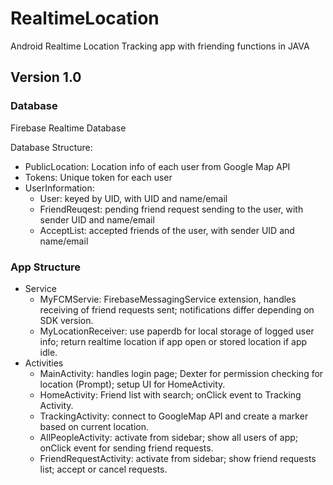 # RealtimeLocation
Android Realtime Location Tracking app with friending functions in JAVA

## Version 1.0
### Database  
Firebase Realtime Database  

Database Structure:  
- PublicLocation: Location info of each user from Google Map API  
- Tokens: Unique token for each user  
- UserInformation:  
    * User: keyed by UID, with UID and name/email  
    * FriendReuqest: pending friend request sending to the user, with sender UID and name/email  
    * AcceptList: accepted friends of the user, with sender UID and name/email  
### App Structure
- Service
    * MyFCMServie: FirebaseMessagingService extension, handles receiving of friend requests sent; notifications differ depending on SDK version.
    * MyLocationReceiver: use paperdb for local storage of logged user info; return realtime location if app open or stored location if app idle.
- Activities
    * MainActivity: handles login page; Dexter for permission checking for location (Prompt); setup UI for HomeActivity.
    * HomeActivity: Friend list with search; onClick event to Tracking Activity.
    * TrackingActivity: connect to GoogleMap API and create a marker based on current location.
    * AllPeopleActivity: activate from sidebar; show all users of app; onClick event for sending friend requests.
    * FriendRequestActivity: activate from sidebar; show friend requests list; accept or cancel requests.
    

